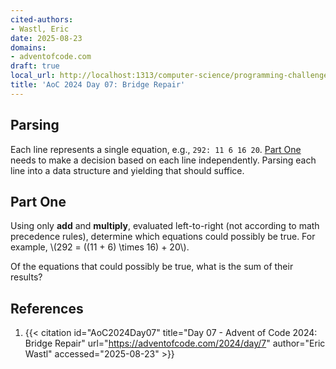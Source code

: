 ```yaml
---
cited-authors:
- Wastl, Eric
date: 2025-08-23
domains:
- adventofcode.com
draft: true
local_url: http://localhost:1313/computer-science/programming-challenges/advent-of-code/2024/AoC2024/07-bridge-repair/07-bridge-repair/
title: 'AoC 2024 Day 07: Bridge Repair'
---
```


## Parsing

Each line represents a single equation, e.g., `292: 11 6 16 20`. [Part
One](#part-one) needs to make a decision based on each line independently.
Parsing each line into a data structure and yielding that should suffice.

## Part One

Using only **add** and **multiply**, evaluated left-to-right (not according to
math precedence rules), determine which equations could possibly be true. For
example, \\(292 = ((11 + 6) \times 16) + 20\\).

Of the equations that could possibly be true, what is the sum of their results?

## References

1. {{< citation
  id="AoC2024Day07"
  title="Day 07 - Advent of Code 2024: Bridge Repair"
  url="https://adventofcode.com/2024/day/7"
  author="Eric Wastl"
  accessed="2025-08-23" >}}

